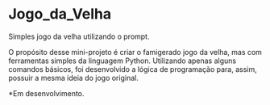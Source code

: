# Jogo_da_Velha
Simples jogo da velha utilizando o prompt.

O propósito desse mini-projeto é criar o famigerado jogo da velha, mas com ferramentas simples da linguagem Python. Utilizando apenas alguns comandos básicos, foi desenvolvido a lógica de programação para, assim, possuir a mesma ideia do jogo original.

*Em desenvolvimento.
